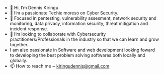 - 👋 Hi, I’m Dennis Kiringu.
- 👀 I’m a passionate Techie moreso on Cyber Security.
- 🌱 Focused in pentesting, vulnerability assesment, network security and monitoring, data privacy, information security, threat mitigation and incident response.
- 💞️ I’m looking to collaborate with Cybersecurity practitioners/Professionals in the industry so that we can learn and grow together.
- I am also passionate in Software and web development looking foward to developing the best problem solving softwares both locally and globally.
- 📫 How to reach me ~ kiringudennis@gmail.com

<!---
denniskiringu254/denniskiringu254 is a ✨ special ✨ repository because its `README.md` (this file) appears on your GitHub profile.
You can click the Preview link to take a look at your changes.
--->
